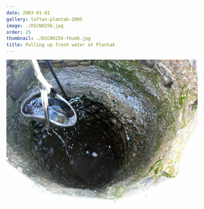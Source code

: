 ```yaml
---
date: 2003-01-01
gallery: taftan-plantak-2005
image: ./DSCN0256.jpg
order: 25
thumbnail: ./DSCN0256-thumb.jpg
title: Pulling up fresh water at Plantak
---
```


![Pulling up fresh water at Plantak](./DSCN0256.jpg)